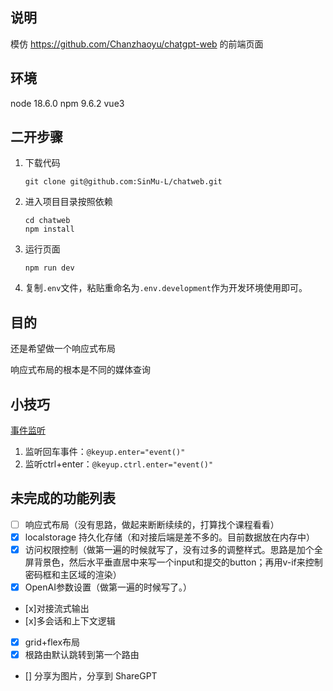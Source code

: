 ## 说明
模仿 https://github.com/Chanzhaoyu/chatgpt-web 的前端页面

## 环境
node 18.6.0
npm 9.6.2
vue3

## 二开步骤
1. 下载代码 
    ```shell
    git clone git@github.com:SinMu-L/chatweb.git
    ```
2. 进入项目目录按照依赖
    ```shell
    cd chatweb
    npm install
    ```
3. 运行页面
    ```shell
    npm run dev
    ```
4. 复制`.env`文件，粘贴重命名为`.env.development`作为开发环境使用即可。


## 目的
还是希望做一个响应式布局

响应式布局的根本是不同的媒体查询


## 小技巧

[事件监听](https://cn.vuejs.org/guide/essentials/event-handling.html#system-modifier-keys)
1. 监听回车事件：`@keyup.enter="event()"`
2. 监听ctrl+enter：`@keyup.ctrl.enter="event()"`


## 未完成的功能列表

- [ ] 响应式布局（没有思路，做起来断断续续的，打算找个课程看看）
- [x] localstorage 持久化存储（和对接后端是差不多的。目前数据放在内存中）
- [x] 访问权限控制（做第一遍的时候就写了，没有过多的调整样式。思路是加个全屏背景色，然后水平垂直居中来写一个input和提交的button；再用v-if来控制密码框和主区域的渲染）
- [x] OpenAI参数设置（做第一遍的时候写了。）
- [x]对接流式输出
- [x]多会话和上下文逻辑
- [x] grid+flex布局
- [x] 根路由默认跳转到第一个路由
- [] 分享为图片，分享到 ShareGPT
